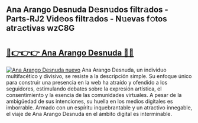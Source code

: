 ## Ana Arango Desnuda D𝚎sn𝚞dos filtr𝚊dos - Parts-RJ2 Vid𝚎os filtr𝚊dos - N𝚞evas f𝚘tos atr𝚊ctivas wzC8G

# <h2><a href="http://mb8n3w.tromn.icu/?c=Ana+Arango+Desnuda">🔗👉👉👉 Ana Arango Desnuda 🔗🔗</a></h2>

[![Ana Arango Desnuda nuevo](https://i.imgur.com/pEAQMta.gif)](http://mb8n3w.tromn.icu/?c=Ana+Arango+Desnuda)
Ana Arango Desnuda, un individuo multifacético y divisivo, se resiste a la descripción simple. Su enfoque único para construir una presencia en la web ha atraído y ofendido a los seguidores, estimulando debates sobre la expresión artística, el consentimiento y la esencia de las comunidades virtuales. A pesar de la ambigüedad de sus intenciones, su huella en los medios digitales es imborrable. Armado con un espíritu inquebrantable y un atractivo innegable, el viaje de Ana Arango Desnuda en el ámbito digital es interminable.
